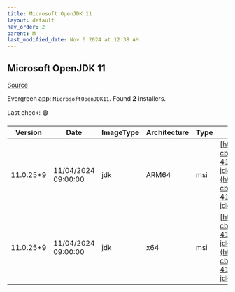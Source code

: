 ```yaml
---
title: Microsoft OpenJDK 11
layout: default
nav_order: 2
parent: M
last_modified_date: Nov 6 2024 at 12:38 AM
---
```


## Microsoft OpenJDK 11

[Source](https://www.microsoft.com/openjdk)

Evergreen app: `MicrosoftOpenJDK11`. Found **2** installers.

Last check: 🟢

| Version   | Date                | ImageType | Architecture | Type | URI                                                                                                                                                                                                                                                                                                                                                |
| --------- | ------------------- | --------- | ------------ | ---- | -------------------------------------------------------------------------------------------------------------------------------------------------------------------------------------------------------------------------------------------------------------------------------------------------------------------------------------------------- |
| 11.0.25+9 | 11/04/2024 09:00:00 | jdk       | ARM64        | msi  | [https://download.visualstudio.microsoft.com/download/pr/71f38f1a-cb85-4e06-8f91-41b849392379/5cd222f20993eb66828fd14029c5ddd2/microsoft-jdk-11.0.25-windows-aarch64.msi](https://download.visualstudio.microsoft.com/download/pr/71f38f1a-cb85-4e06-8f91-41b849392379/5cd222f20993eb66828fd14029c5ddd2/microsoft-jdk-11.0.25-windows-aarch64.msi) |
| 11.0.25+9 | 11/04/2024 09:00:00 | jdk       | x64          | msi  | [https://download.visualstudio.microsoft.com/download/pr/71f38f1a-cb85-4e06-8f91-41b849392379/172097807222f4e61cd9e33f9b4e6302/microsoft-jdk-11.0.25-windows-x64.msi](https://download.visualstudio.microsoft.com/download/pr/71f38f1a-cb85-4e06-8f91-41b849392379/172097807222f4e61cd9e33f9b4e6302/microsoft-jdk-11.0.25-windows-x64.msi)         |
